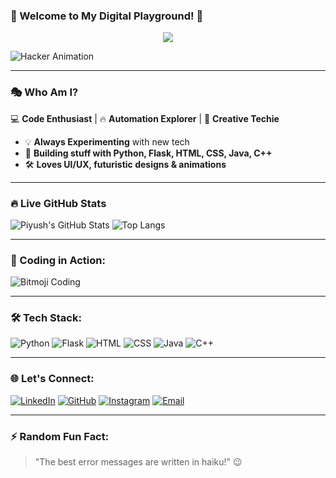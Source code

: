 ### 🚀 Welcome to My Digital Playground! 🚀

<p align="center">
  <img src="https://readme-typing-svg.herokuapp.com?font=Orbitron&size=25&color=%23F7D060&center=true&width=600&lines=Welcome+to+My+GitHub!;Coding+is+an+Art!;Automate+Everything!;Let's+Build+Something+Awesome!" />
</p>

![Hacker Animation](https://media.giphy.com/media/3o7aCTfyhYawdOXcFW/giphy.gif)

---

### 🎭 Who Am I?

💻 **Code Enthusiast** | 🔥 **Automation Explorer** | 🎨 **Creative Techie**

- 💡 **Always Experimenting** with new tech
- 🚀 **Building stuff with Python, Flask, HTML, CSS, Java, C++**
- 🛠️ **Loves UI/UX, futuristic designs & animations**

---

### 🔥 Live GitHub Stats
![Piyush's GitHub Stats](https://github-readme-stats.vercel.app/api?username=PIYUSH-108-SOLANKI&show_icons=true&theme=radical)
![Top Langs](https://github-readme-stats.vercel.app/api/top-langs/?username=PIYUSH-108-SOLANKI&layout=compact&theme=radical)

---

### 🎥 Coding in Action:
![Bitmoji Coding](https://media.giphy.com/media/l3vRn6ZTJd3Tc7Ody/giphy.gif)

---

### 🛠️ Tech Stack:
![Python](https://img.shields.io/badge/-Python-ffde57?style=for-the-badge&logo=python&logoColor=black) 
![Flask](https://img.shields.io/badge/-Flask-black?style=for-the-badge&logo=flask&logoColor=white)
![HTML](https://img.shields.io/badge/-HTML5-e34f26?style=for-the-badge&logo=html5&logoColor=white)
![CSS](https://img.shields.io/badge/-CSS3-1572b6?style=for-the-badge&logo=css3)
![Java](https://img.shields.io/badge/-Java-007396?style=for-the-badge&logo=java&logoColor=white)
![C++](https://img.shields.io/badge/-C++-00599C?style=for-the-badge&logo=c%2b%2b&logoColor=white)

---

### 🌐 Let's Connect:

[![LinkedIn](https://img.shields.io/badge/LinkedIn-0A66C2?style=for-the-badge&logo=linkedin&logoColor=white)](https://www.linkedin.com/in/piyush-solanki-69068526b/) 
[![GitHub](https://img.shields.io/badge/GitHub-181717?style=for-the-badge&logo=github&logoColor=white)](https://github.com/PIYUSH-108-SOLANKI) 
[![Instagram](https://img.shields.io/badge/Instagram-E4405F?style=for-the-badge&logo=instagram&logoColor=white)](https://instagram.com/piyush_solanki108) 
[![Email](https://img.shields.io/badge/Email-D14836?style=for-the-badge&logo=gmail&logoColor=white)](mailto:piyushsolanki1916@gmail.com)

---

### ⚡ Random Fun Fact:
> "The best error messages are written in haiku!" 😉
